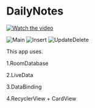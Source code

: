 # DailyNotes

[![Watch the video](https://i.imgur.com/vKb2F1B.png)](https://youtu.be/CEUwzGScrFg)


![Main](https://user-images.githubusercontent.com/39974969/81253173-3303aa00-906b-11ea-9b2b-116446e8966b.PNG)
![Insert](https://user-images.githubusercontent.com/39974969/81253181-3c8d1200-906b-11ea-9f70-130987798371.PNG)
![UpdateDelete](https://user-images.githubusercontent.com/39974969/81253276-88d85200-906b-11ea-8ead-5831f3974f35.PNG)


This app uses.


1.RoomDatabase


2.LiveData


3.DataBinding


4.RecyclerView + CardView


